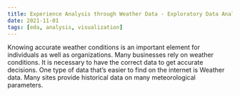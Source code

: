 ```yaml
---
title: Experience Analysis through Weather Data - Exploratory Data Analysis
date: 2021-11-01
tags: [eda, analysis, visualization]
---
```


Knowing accurate weather conditions is an important element for individuals as well as organizations. Many businesses rely on weather conditions. It is necessary to have the correct data to get accurate decisions. One type of data that’s easier to find on the internet is Weather data. Many sites provide historical data on many meteorological parameters.
